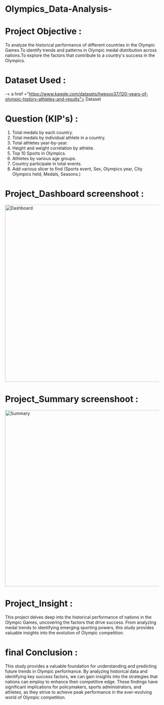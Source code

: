 # Olympics_Data-Analysis-

# Project Objective :
To analyze the historical performance of different countries in the Olympic Games.To identify trends and patterns in Olympic medal distribution across nations.To explore the factors that contribute to a country's success in the Olympics.

# Dataset Used :

-< a href ="https://www.kaggle.com/datasets/heesoo37/120-years-of-olympic-history-athletes-and-results"> Dataset<a/>

# Question (KIP's) :

1.	Total medals by each country.
2.	Total medals by individual athlete in a country.
3.	Total athletes year-by-year.
4.	Height and weight correlation by athlete.
5.	Top 10 Sports in Olympics.
6.	Athletes by various age groups.
7.	Country participate in total events.
8.	Add various slicer to find (Sports event, Sex, Olympics year, City Olympics held, Medals, Seasons.)

# Project_Dashboard screenshoot :

<img width="579" alt="Dashboard " src="https://github.com/user-attachments/assets/1e98d5f1-d7bb-4466-9905-348f99fee2da" />

# Project_Summary screenshoot :

<img width="576" alt="Summary" src="https://github.com/user-attachments/assets/71d4bcc4-9b92-4715-880b-6da02c73548f" />

# Project_Insight :

This project delves deep into the historical performance of nations in the Olympic Games, uncovering the factors that drive success. From analyzing medal trends to identifying emerging sporting powers, this study provides valuable insights into the evolution of Olympic competition.

# final Conclusion :

This study provides a valuable foundation for understanding and predicting future trends in Olympic performance. By analyzing historical data and identifying key success factors, we can gain insights into the strategies that nations can employ to enhance their competitive edge. These findings have significant implications for policymakers, sports administrators, and athletes, as they strive to achieve peak performance in the ever-evolving world of Olympic competition.



